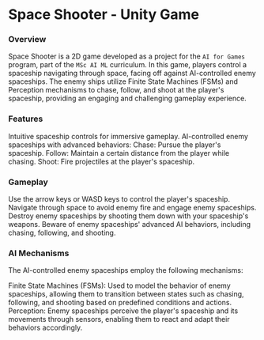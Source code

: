 # Space Shooter - Unity Game
### Overview
Space Shooter is a 2D game developed as a project for the `AI for Games` program, part of the `MSc AI ML` curriculum. In this game, players control a spaceship navigating through space, facing off against AI-controlled enemy spaceships. The enemy ships utilize Finite State Machines (FSMs) and Perception mechanisms to chase, follow, and shoot at the player's spaceship, providing an engaging and challenging gameplay experience.

### Features
Intuitive spaceship controls for immersive gameplay.
AI-controlled enemy spaceships with advanced behaviors:
Chase: Pursue the player's spaceship.
Follow: Maintain a certain distance from the player while chasing.
Shoot: Fire projectiles at the player's spaceship.


### Gameplay
Use the arrow keys or WASD keys to control the player's spaceship.
Navigate through space to avoid enemy fire and engage enemy spaceships.
Destroy enemy spaceships by shooting them down with your spaceship's weapons.
Beware of enemy spaceships' advanced AI behaviors, including chasing, following, and shooting.

### AI Mechanisms
The AI-controlled enemy spaceships employ the following mechanisms:

Finite State Machines (FSMs): Used to model the behavior of enemy spaceships, allowing them to transition between states such as chasing, following, and shooting based on predefined conditions and actions.
Perception: Enemy spaceships perceive the player's spaceship and its movements through sensors, enabling them to react and adapt their behaviors accordingly.

